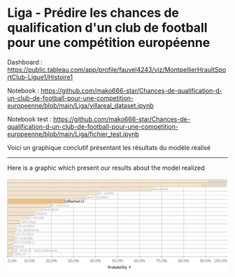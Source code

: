 # Liga - Prédire les chances de qualification d'un club de football pour une compétition européenne

Dashboard : https://public.tableau.com/app/profile/fauvel4243/viz/MontpellierHraultSportClub-Ligue1/Histoire1


Notebook : https://github.com/mako666-star/Chances-de-qualification-d-un-club-de-football-pour-une-competition-europeenne/blob/main/Liga/villareal_dataset.ipynb


Notebook test : https://github.com/mako666-star/Chances-de-qualification-d-un-club-de-football-pour-une-competition-europeenne/blob/main/Liga/fichier_test.ipynb 

Voici un graphique conclutif présentant les résultats du modèle réalisé 

---

Here is a graphic which present our results about the model realized

![Résultats du model / Model result](https://github.com/mako666-star/Chances-de-qualification-d-un-club-de-football-pour-une-competition-europeenne/blob/main/Liga/Villareal%20-%20Liga.png)
